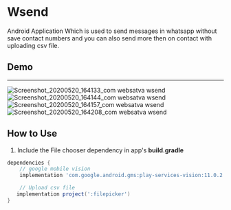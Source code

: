 # Wsend
Android Application Which is used to send messages  in whatsapp without save contact numbers and you can also send more then on contact with uploading csv file.

## Demo
-------------
![Screenshot_20200520_164133_com websatva wsend](https://user-images.githubusercontent.com/65658240/82526841-9a812580-9b52-11ea-833a-3542e510627f.jpg)
![Screenshot_20200520_164144_com websatva wsend](https://user-images.githubusercontent.com/65658240/82526843-9ce37f80-9b52-11ea-83b7-9e73251b09ea.jpg)
![Screenshot_20200520_164157_com websatva wsend](https://user-images.githubusercontent.com/65658240/82526844-9f45d980-9b52-11ea-8609-7fe36f4e03e3.jpg)
![Screenshot_20200520_164208_com websatva wsend](https://user-images.githubusercontent.com/65658240/82526852-a240ca00-9b52-11ea-9dc3-97f4fd45fee4.jpg)


How to Use
-------------
1. Include the File chooser dependency in app's **build.gradle**
```gradle
dependencies {
    // google mobile vision
    implementation 'com.google.android.gms:play-services-vision:11.0.2'

    // Upload csv file
   implementation project(':filepicker')
}
```

